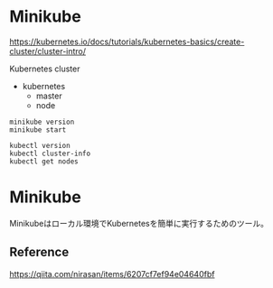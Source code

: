 # Minikube

https://kubernetes.io/docs/tutorials/kubernetes-basics/create-cluster/cluster-intro/

Kubernetes cluster

- kubernetes
  - master
  - node

```
minikube version
minikube start

kubectl version
kubectl cluster-info
kubectl get nodes
```

# Minikube

Minikubeはローカル環境でKubernetesを簡単に実行するためのツール。

## Reference

https://qiita.com/nirasan/items/6207cf7ef94e04640fbf
